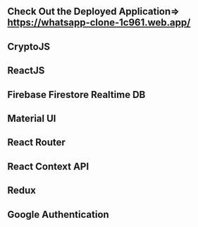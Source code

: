 ## Check Out the Deployed Application=> https://whatsapp-clone-1c961.web.app/

## CryptoJS
## ReactJS
## Firebase Firestore Realtime DB
## Material UI
## React Router
## React Context API
## Redux
## Google Authentication
